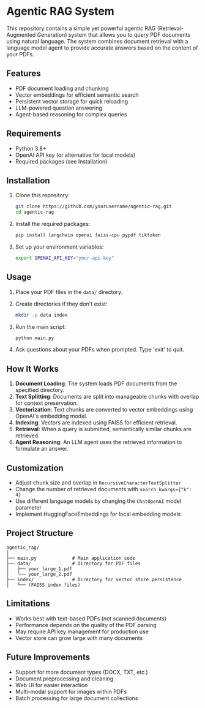 # Agentic RAG System

This repository contains a simple yet powerful agentic RAG (Retrieval-Augmented Generation) system that allows you to query PDF documents using natural language. The system combines document retrieval with a language model agent to provide accurate answers based on the content of your PDFs.

## Features

- PDF document loading and chunking
- Vector embeddings for efficient semantic search
- Persistent vector storage for quick reloading
- LLM-powered question answering
- Agent-based reasoning for complex queries

## Requirements

- Python 3.8+
- OpenAI API key (or alternative for local models)
- Required packages (see Installation)

## Installation

1. Clone this repository:
   ```bash
   git clone https://github.com/yourusername/agentic-rag.git
   cd agentic-rag
   ```

2. Install the required packages:
   ```bash
   pip install langchain openai faiss-cpu pypdf tiktoken
   ```

3. Set up your environment variables:
   ```bash
   export OPENAI_API_KEY="your-api-key"
   ```

## Usage

1. Place your PDF files in the `data/` directory.

2. Create directories if they don't exist:
   ```bash
   mkdir -p data index
   ```

3. Run the main script:
   ```bash
   python main.py
   ```

4. Ask questions about your PDFs when prompted. Type 'exit' to quit.

## How It Works

1. **Document Loading**: The system loads PDF documents from the specified directory.
2. **Text Splitting**: Documents are split into manageable chunks with overlap for context preservation.
3. **Vectorization**: Text chunks are converted to vector embeddings using OpenAI's embedding model.
4. **Indexing**: Vectors are indexed using FAISS for efficient retrieval.
5. **Retrieval**: When a query is submitted, semantically similar chunks are retrieved.
6. **Agent Reasoning**: An LLM agent uses the retrieved information to formulate an answer.

## Customization

- Adjust chunk size and overlap in `RecursiveCharacterTextSplitter`
- Change the number of retrieved documents with `search_kwargs={"k": 4}`
- Use different language models by changing the `ChatOpenAI` model parameter
- Implement HuggingFaceEmbeddings for local embedding models

## Project Structure

```
agentic_rag/
│
├── main.py             # Main application code
├── data/               # Directory for PDF files
│   ├── your_large_1.pdf
│   └── your_large_2.pdf
├── index/              # Directory for vector store persistence
│   └── (FAISS index files)
```

## Limitations

- Works best with text-based PDFs (not scanned documents)
- Performance depends on the quality of the PDF parsing
- May require API key management for production use
- Vector store can grow large with many documents

## Future Improvements

- Support for more document types (DOCX, TXT, etc.)
- Document preprocessing and cleaning
- Web UI for easier interaction
- Multi-modal support for images within PDFs
- Batch processing for large document collections
